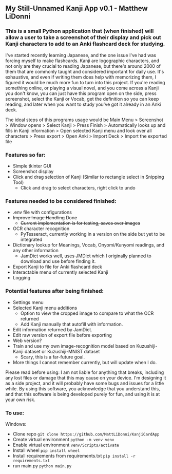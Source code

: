 ## My Still-Unnamed Kanji App v0.1 - Matthew LiDonni

### This is a small Python application that (when finished) will allow a user to take a screenshot of their display and pick out Kanji characters to add to an Anki flashcard deck for studying.

I've started recently learning Japanese, and the one issue I've had was forcing myself to make flashcards. Kanji are logographic characters, and not only are they crucial to reading Japanese, but there's around 2000 of them that are commonly taught and considered important for daily use.
It's exhaustive, and even if writing them does help with memorizing them, I figured it would be much more fun to turn into this project.
If you're reading something online, or playing a visual novel, and you come across a Kanji you don't know, you can just have this program open on the side, press screenshot, select the Kanji or Vocab, get the definition so you can keep reading, and later when you want to study you've got it already in an Anki deck.

The ideal steps of this programs usage would be
Main Menu > Screenshot > Window opens > Select Kanji > Press Finish > Automatically looks up and fills in Kanji information > Open selected Kanji menu and look over all characters > Press export > Open Anki > Import Deck > Import the exported file

### Features so far:

- Simple tkinter GUI
- Screenshot display
- Click and drag selection of Kanji (Similar to rectangle select in Snipping Tool)
  - Click and drag to select characters, right click to undo

### Features needed to be considered finished:

- .env file with configurations
- ~~Improve Image Handling~~ Done
  - ~~Current implementation is for testing, saves over images~~
- OCR character recognition
  - PyTesseract, currently working in a version on the side but yet to be integrated
- Dictionary lookup for Meanings, Vocab, Onyomi/Kunyomi readings, and any other information
  - JamDict works well, uses JMDict which I originally planned to download and use before finding it.
- Export Kanji to file for Anki flashcard deck
- Interactable menu of currently selected Kanji
- Logging

### Potential features after being finished:

- Settings menu
- Selected Kanji menu additions
  - Option to view the cropped image to compare to what the OCR returned
  - Add Kanji manually that autofill with information.
- Edit information returned by JamDict.
- Edit raw version of export file before exporting
- Web version?
- Train and use my own image-recognition model based on Kuzushiji-Kanji dataset or Kuzushiji-MNIST dataset
  - Scary, this is a far-future goal.
- More things I cannot remember currently, but will update when I do.

Please read before using:
I am not liable for anything that breaks, including any lost files or damage that this may cause on your device. I'm designing it as a side project, and it will probably have some bugs and issues for a little while. By using this software, you acknowledge that you understand this, and that this software is being developed purely for fun, and using it is at your own risk.

### To use:

Windows:

- Clone repo `git clone https://github.com/MattLiDonni/KanjiCardApp`
- Create virtual environment `python -m venv venv`
- Enable virtual environment `venv/Scripts/activate`
- Install wheel `pip install wheel`
- Install requirements from requirements.txt `pip install -r requirements.txt`
- run main.py `python main.py`
